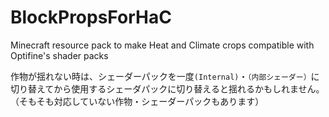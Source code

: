 # BlockPropsForHaC

Minecraft resource pack to make Heat and Climate crops compatible with Optifine's shader packs

作物が揺れない時は、シェーダーパックを一度`(Internal)`・`（内部シェーダー）`に切り替えてから使用するシェーダパックに切り替えると揺れるかもしれません。（そもそも対応していない作物・シェーダーパックもあります）
